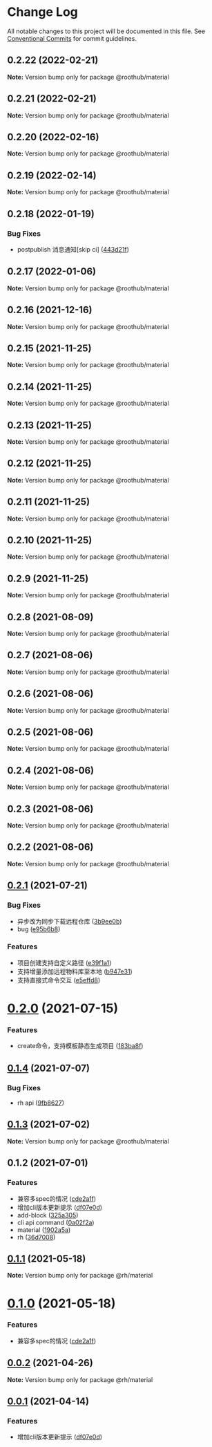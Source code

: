 # Change Log

All notable changes to this project will be documented in this file.
See [Conventional Commits](https://conventionalcommits.org) for commit guidelines.

## 0.2.22 (2022-02-21)

**Note:** Version bump only for package @roothub/material





## 0.2.21 (2022-02-21)

**Note:** Version bump only for package @roothub/material





## 0.2.20 (2022-02-16)

**Note:** Version bump only for package @roothub/material





## 0.2.19 (2022-02-14)

**Note:** Version bump only for package @roothub/material





## 0.2.18 (2022-01-19)


### Bug Fixes

* postpublish 消息通知[skip ci] ([443d21f](https://github.com/RootLinkFE/rh.js/commit/443d21f552afacef3f2f82a7a66a778a882141a5))





## 0.2.17 (2022-01-06)

**Note:** Version bump only for package @roothub/material





## 0.2.16 (2021-12-16)

**Note:** Version bump only for package @roothub/material





## 0.2.15 (2021-11-25)

**Note:** Version bump only for package @roothub/material





## 0.2.14 (2021-11-25)

**Note:** Version bump only for package @roothub/material





## 0.2.13 (2021-11-25)

**Note:** Version bump only for package @roothub/material





## 0.2.12 (2021-11-25)

**Note:** Version bump only for package @roothub/material





## 0.2.11 (2021-11-25)

**Note:** Version bump only for package @roothub/material





## 0.2.10 (2021-11-25)

**Note:** Version bump only for package @roothub/material





## 0.2.9 (2021-11-25)

**Note:** Version bump only for package @roothub/material





## 0.2.8 (2021-08-09)

**Note:** Version bump only for package @roothub/material





## 0.2.7 (2021-08-06)

**Note:** Version bump only for package @roothub/material





## 0.2.6 (2021-08-06)

**Note:** Version bump only for package @roothub/material





## 0.2.5 (2021-08-06)

**Note:** Version bump only for package @roothub/material





## 0.2.4 (2021-08-06)

**Note:** Version bump only for package @roothub/material





## 0.2.3 (2021-08-06)

**Note:** Version bump only for package @roothub/material





## 0.2.2 (2021-08-06)

**Note:** Version bump only for package @roothub/material





## [0.2.1](http://gitlab.bighome360.com/frontend/rh/rh.js/compare/@roothub/material@0.2.0...@roothub/material@0.2.1) (2021-07-21)


### Bug Fixes

* 异步改为同步下载远程仓库 ([3b9ee0b](http://gitlab.bighome360.com/frontend/rh/rh.js/commit/3b9ee0b4d12b04ccc31ee81a8e4cc0752f94e4d6))
* bug ([e95b6b8](http://gitlab.bighome360.com/frontend/rh/rh.js/commit/e95b6b8fd13cccf9010f60adb3836d567e3d6e92))


### Features

* 项目创建支持自定义路径 ([e39f1a1](http://gitlab.bighome360.com/frontend/rh/rh.js/commit/e39f1a10de7d149577229b85aea00c28a89fe1af))
* 支持增量添加远程物料库至本地 ([b947e31](http://gitlab.bighome360.com/frontend/rh/rh.js/commit/b947e31c7d177e03bb18548625a34e83ed8ab572))
* 支持直接式命令交互 ([e5effd8](http://gitlab.bighome360.com/frontend/rh/rh.js/commit/e5effd830b179bea7429b08315011b405abba159))





# [0.2.0](http://gitlab.bighome360.com/frontend/rh/rh.js/compare/@roothub/material@0.1.4...@roothub/material@0.2.0) (2021-07-15)


### Features

* create命令，支持模板静态生成项目 ([183ba8f](http://gitlab.bighome360.com/frontend/rh/rh.js/commit/183ba8f3ca1b5e0d5aeeeb346057d03ff95a6971))






## [0.1.4](http://gitlab.bighome360.com/frontend/rh/rh.js/compare/@roothub/material@0.1.3...@roothub/material@0.1.4) (2021-07-07)


### Bug Fixes

* rh api ([9fb8627](http://gitlab.bighome360.com/frontend/rh/rh.js/commit/9fb862781250687afe71006d8a11df8cc3837c20))





## [0.1.3](http://gitlab.bighome360.com/frontend/rh/rh.js/compare/@roothub/material@0.1.2...@roothub/material@0.1.3) (2021-07-02)

**Note:** Version bump only for package @roothub/material





## 0.1.2 (2021-07-01)


### Features

* 兼容多spec的情况 ([cde2a1f](http://gitlab.bighome360.com/frontend/rh/rh.js/commit/cde2a1fba47120c345e4aaa0793476d03156f6be))
* 增加cli版本更新提示 ([df07e0d](http://gitlab.bighome360.com/frontend/rh/rh.js/commit/df07e0d38dc645d2528f9387a89587c0f29165f3))
* add-block ([325a305](http://gitlab.bighome360.com/frontend/rh/rh.js/commit/325a30589e411b812889e996ac74e51983e39d6e))
* cli api command ([0a02f2a](http://gitlab.bighome360.com/frontend/rh/rh.js/commit/0a02f2ab1331d4cc7b0f4aca2b0477caf920c7e5))
* material ([1902a5a](http://gitlab.bighome360.com/frontend/rh/rh.js/commit/1902a5a3b395fda3b1fba07d4e654e4eb829ac7f))
* rh ([36d7008](http://gitlab.bighome360.com/frontend/rh/rh.js/commit/36d7008139e96decb8cb90716b6585e581dd9f2f))






## [0.1.1](http://gitlab.bighome360.com/frontend/rh/rh.js/compare/@rh/material@0.1.0...@rh/material@0.1.1) (2021-05-18)

**Note:** Version bump only for package @rh/material





# [0.1.0](http://gitlab.bighome360.com/frontend/rh/rh.js/compare/@rh/material@0.0.2...@rh/material@0.1.0) (2021-05-18)


### Features

* 兼容多spec的情况 ([cde2a1f](http://gitlab.bighome360.com/frontend/rh/rh.js/commit/cde2a1fba47120c345e4aaa0793476d03156f6be))





## [0.0.2](http://gitlab.bighome360.com/frontend/rh/rh.js/compare/@rh/material@0.0.1...@rh/material@0.0.2) (2021-04-26)

**Note:** Version bump only for package @rh/material





## [0.0.1](http://gitlab.bighome360.com/frontend/rh/rh.js/compare/@rh/material@0.0.1-alpha.0...@rh/material@0.0.1) (2021-04-14)


### Features

* 增加cli版本更新提示 ([df07e0d](http://gitlab.bighome360.com/frontend/rh/rh.js/commit/df07e0d38dc645d2528f9387a89587c0f29165f3))
